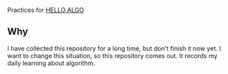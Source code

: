 Practices for [HELLO ALGO](https://www.hello-algo.com)

## Why
I have collected this repository for a long time, but don't finish it now yet. I want to change this situation, so this repository comes out.
It records my daily learning about algorithm.
